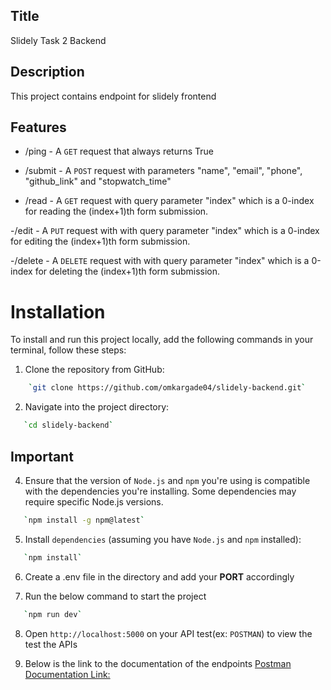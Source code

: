 ## Title

Slidely Task 2 Backend

## Description

This project contains endpoint for slidely frontend

## Features

 - /ping - A `GET` request that always returns True

 - /submit - A `POST` request with parameters "name", "email", "phone", "github_link" and "stopwatch_time"

 - /read - A `GET` request with query parameter "index" which is a 0-index for reading the (index+1)th form submission.

 -/edit - A `PUT` request with with query parameter "index" which is a 0-index for editing the (index+1)th form submission.

 -/delete - A `DELETE` request with with query parameter "index" which is a 0-index for deleting the (index+1)th form submission.
 

# Installation

To install and run this project locally, add the following commands in your terminal, follow these steps:

1. Clone the repository from GitHub:

```bash
    `git clone https://github.com/omkargade04/slidely-backend.git`

```

2. Navigate into the project directory:

```bash
   `cd slidely-backend`
```

## Important

4. Ensure that the version of `Node.js` and `npm` you're using is compatible with the dependencies you're installing. Some dependencies may require specific Node.js versions.

```bash
   `npm install -g npm@latest`
```

5. Install `dependencies` (assuming you have `Node.js` and `npm` installed):

```bash
   `npm install`
```

6. Create a .env file in the directory and add your **PORT** accordingly

7. Run the below command to start the project

```bash
   `npm run dev`
```

8. Open `http://localhost:5000` on your API test(ex: `POSTMAN`) to view the test the APIs

9. Below is the link to the documentation of the endpoints
[Postman Documentation Link:](https://documenter.getpostman.com/view/27201705/2sA3XTfLQ8)

